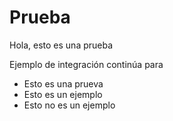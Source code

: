# Prueba

Hola, esto es una prueba

Ejemplo de integración continúa para

* Esto es una prueva
* Esto es un ejemplo
* Esto no es un ejemplo

